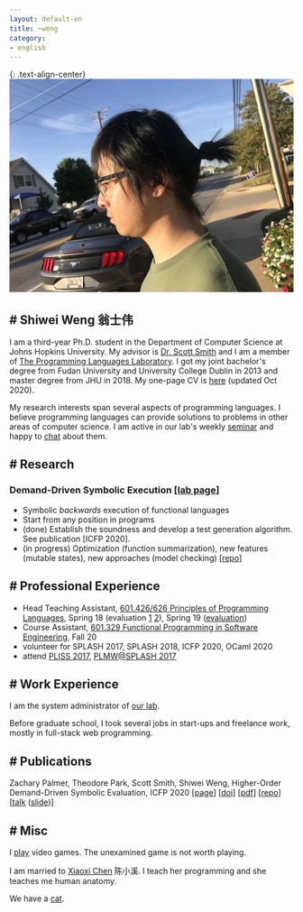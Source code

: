 ```yaml
---
layout: default-en
title: ~weng
category:
- english
---
```


{: .text-align-center}
![funny](/assets/img/me_19-09-20_resize.jpg)
<!-- {:height="70px" width="70px"} -->

## # Shiwei Weng 翁士伟

I am a third-year Ph.D. student in the Department of Computer Science at Johns Hopkins University. My advisor is [Dr. Scott Smith](https://www.cs.jhu.edu/~scott/) and I am a member of [The Programming Languages Laboratory](http://pl.cs.jhu.edu/). I got my joint bachelor's degree from Fudan University and University College Dublin in 2013 and master degree from JHU in 2018. My one-page CV is [here](/assets/pdf/CV_shiwei_weng_JHU_year3_PhD_summer_internship.pdf) (updated Oct 2020).

My research interests span several aspects of programming languages. I believe programming languages can provide solutions to problems in other areas of computer science. I am active in our lab's weekly [seminar](https://pl.cs.jhu.edu/seminars/fall-2020/) and happy to [chat](http://blog.tail.moe/contact) about them.

<!-- ~~**I am looking forward to summer internship 2020 (functional languages esp. OCaml preferred but all is fine). <a href="mailto:wengshiwei@jhu.edu">Email me</a> wengshiwei@jhu.edu**~~ -->
<!-- I got an internship offer at [Nomadic Labs](https://nomadic-labs.com/) on Linear Types and OCaml program analysis summer 2019. However, due to the COVID-19 and regulations for international students in United States, I cannot make it physically nor virtually. -->

<!-- ## Ongoing Research -->
## # Research

### Demand-Driven Symbolic Execution  [[lab page](https://pl.cs.jhu.edu/projects/demand-driven-symbolic-execution/)]

- Symbolic _backwards_ execution of functional languages
- Start from any position in programs
- (done) Establish the soundness and develop a test generation algorithm. See publication [ICFP 2020].
- (in progress) Optimization (function summarization), new features (mutable states), new approaches (model checking)  [[repo](https://github.com/JHU-PL-Lab/ddse)]

<!-- ### 2. Program Analysis on the Usage of JavaScript GUI Frameworks

- Treat JavaScript with framework APIs e.g. ReactJS as a new OO/Functional DSL
- Run program analysis to check the usage of framework APIs -->
<!-- - Inspired by [flapjax](https://www.flapjax-lang.org/) -->

<!-- ## Finished Projects -->

## # Professional Experience

- Head Teaching Assistant, [601.426/626 Principles of Programming Languages](//pl.cs.jhu.edu/pl/index.shtml), Spring 18 (evaluation [1](/assets/pdf/EN.601.426.01.SP18PrinciplesofProgrammingLanguages_ScottSmith.pdf) [2](/assets/pdf/EN.601.626.01.SP18PrinciplesofProgrammingLanguages_ScottSmith.pdf)), Spring 19 ([evaluation](/assets/pdf/EN.601.426.01.SP19PrinciplesofProgrammingLanguages_ScottSmith.pdf))
- Course Assistant, [601.329 Functional Programming in Software Engineering](https://pl.cs.jhu.edu/fpse/), Fall 20
- volunteer for SPLASH 2017, SPLASH 2018, ICFP 2020, OCaml 2020
- attend [PLISS 2017](https://pliss2017.github.io/index.html), [PLMW@SPLASH 2017](https://2017.splashcon.org/track/splash-2017-PLMW#About)


## # Work Experience

I am the system administrator of [our lab](http://pl.cs.jhu.edu/).

Before graduate school, I took several jobs in start-ups and freelance work, mostly in full-stack web programming.

## # Publications

Zachary Palmer, Theodore Park, Scott Smith, Shiwei Weng, Higher-Order Demand-Driven Symbolic Evaluation, ICFP 2020 [[page](https://icfp20.sigplan.org/details/icfp-2020-papers/22/Higher-Order-Demand-Driven-Symbolic-Evaluation)] [[doi](https://dl.acm.org/doi/10.1145/3408984)] [[pdf](https://pl.cs.jhu.edu/projects/demand-driven-symbolic-execution/papers/icfp20-ddse-full.pdf)] [[repo](https://github.com/JHU-PL-Lab/odefa)] [[talk](https://talks.cs.umd.edu/talks/2657) ([slide](assets/pdf/2020-ddse-umd.pdf))]

## # Misc

I [play](https://steamcommunity.com/id/arbipher/games/?tab=all&sort=playtime) video games. The unexamined game is not worth playing.

I am married to [Xiaoxi Chen](https://www.linkedin.com/in/%E5%B0%8F%E6%BA%AA-%E9%99%88-6655b489/) 陈小溪. I teach her programming and she teaches me human anatomy.

We have a <a href="/assets/img/cat_2019.jpg" target="_blank">cat</a>.